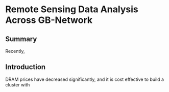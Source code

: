 # Remote Sensing Data Analysis Across GB-Network

## Summary
Recently, 

## Introduction
DRAM prices have decreased significantly, and it is cost effective to build a cluster with 
